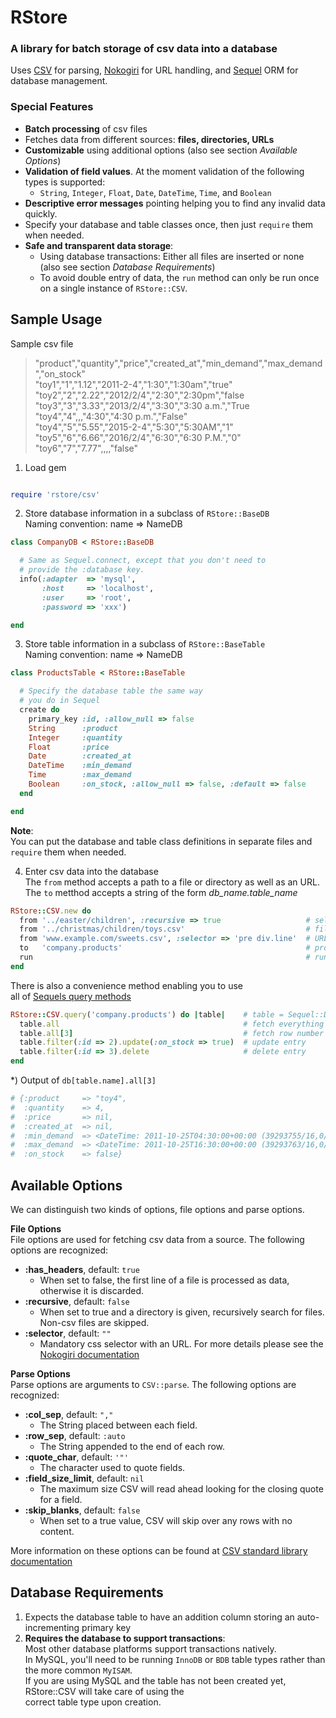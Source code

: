 # RStore 

### A library for batch storage of csv data into a database

Uses [CSV][1] for parsing, [Nokogiri][2] for URL handling, and [Sequel][3] ORM for database management.

[1]: http://ruby-doc.org/stdlib-1.9.2/libdoc/csv/rdoc/CSV.html
[2]: http://sequel.rubyforge.org/
[3]: http://nokogiri.org/

### Special Features

* **Batch processing** of csv files  
* Fetches data from different sources: **files, directories, URLs**  
* **Customizable** using additional options (also see section *Available Options*)  
* **Validation of field values**. At the moment validation of the following types is supported:  
  * `String`, `Integer`, `Float`, `Date`, `DateTime`, `Time`, and `Boolean` 
* **Descriptive error messages** pointing helping you to find any invalid data quickly.  
* Specify your database and table classes once, then just `require` them when needed.  
* **Safe and transparent data storage**: 
  * Using database transactions: Either all files are inserted or none (also see section *Database Requirements*)  
  * To avoid double entry of data, the `run` method can only be run once on a single instance of `RStore::CSV`.


## Sample Usage

Sample csv file

> "product","quantity","price","created_at","min_demand","max_demand","on_stock"  
> "toy1","1","1.12","2011-2-4","1:30","1:30am","true"  
> "toy2","2","2.22","2012/2/4","2:30","2:30pm","false  
> "toy3","3","3.33","2013/2/4","3:30","3:30 a.m.","True  
> "toy4","4",,,"4:30","4:30 p.m.","False"  
> "toy4","5","5.55","2015-2-4","5:30","5:30AM","1"  
> "toy5","6","6.66","2016/2/4","6:30","6:30 P.M.","0"  
> "toy6","7","7.77",,,,"false"  

1) Load gem

``` ruby

require 'rstore/csv'

```

2) Store database information in a subclass of `RStore::BaseDB`  
Naming convention: name => NameDB

``` ruby
class CompanyDB < RStore::BaseDB

  # Same as Sequel.connect, except that you don't need to
  # provide the :database key.
  info(:adapter  => 'mysql', 
       :host     => 'localhost',
       :user     => 'root',
       :password => 'xxx')

end

```

3) Store table information in a subclass of `RStore::BaseTable`  
Naming convention: name => NameDB

``` ruby
class ProductsTable < RStore::BaseTable

  # Specify the database table the same way
  # you do in Sequel
  create do
    primary_key :id, :allow_null => false
    String      :product
    Integer     :quantity
    Float       :price
    Date        :created_at
    DateTime    :min_demand
    Time        :max_demand
    Boolean     :on_stock, :allow_null => false, :default => false
  end

end

```

**Note**:  
You can put the database and table class definitions in separate files
and `require` them when needed.


4) Enter csv data into the database  
The `from` method accepts a path to a file or directory as well as an URL.  
The `to` metthod accepts a string of the form *db_name.table_name*  

```ruby
RStore::CSV.new do
  from '../easter/children', :recursive => true                   # select a directory or
  from '../christmas/children/toys.csv'                           # file, or
  from 'www.example.com/sweets.csv', :selector => 'pre div.line'  # URL
  to   'company.products'                                         # provide database and table name
  run                                                             # run the program
end

```

There is also a convenience method enabling you to use  
all of [Sequels query methods](http://sequel.rubyforge.org/rdoc/files/doc/querying_rdoc.html)

``` ruby
RStore::CSV.query('company.products') do |table|    # table = Sequel::Dataset object 
  table.all                                         # fetch everything 
  table.all[3]                                      # fetch row number 4 (see output below)
  table.filter(:id => 2).update(:on_stock => true)  # update entry
  table.filter(:id => 3).delete                     # delete entry
end

```

*)
Output of `db[table.name].all[3]`

``` ruby 
# {:product     => "toy4",
#  :quantity    => 4,
#  :price       => nil,
#  :created_at  => nil,
#  :min_demand  => <DateTime: 2011-10-25T04:30:00+00:00 (39293755/16,0/1,2299161)>,
#  :max_demand  => <DateTime: 2011-10-25T16:30:00+00:00 (39293763/16,0/1,2299161)>,
#  :on_stock    => false}

```

## Available Options

We can distinguish two kinds of options, file options and parse options.

**File Options**  
File options are used for fetching csv data from a source. The following options are recognized:

* **:has_headers**, default: `true` 
    * When set to false, the first line of a file is processed as data, otherwise it is discarded.
* **:recursive**, default: `false` 
    * When set to true and a directory is given, recursively search for files. Non-csv files are skipped. 
* **:selector**, default: `""` 
    * Mandatory css selector with an URL. For more details please see the [Nokogiri documentation](http://nokogiri.org)
 
  
**Parse Options**  
Parse options are arguments to `CSV::parse`. The following options are recognized:

* **:col_sep**, default: `","`
    * The String placed between each field.
* **:row_sep**, default: `:auto`
    * The String appended to the end of each row.
* **:quote_char**, default: `'"'`
    * The character used to quote fields.
* **:field_size_limit**, default: `nil`
    * The maximum size CSV will read ahead looking for the closing quote for a field.
* **:skip_blanks**, default: `false`
    * When set to a true value, CSV will skip over any rows with no content.

More information on these options can be found at [CSV standard library documentation](http://ruby-doc.org/stdlib-1.9.2/libdoc/csv/rdoc/CSV.html#method-c-new)


## Database Requirements

1. Expects the database table to have an addition column storing an auto-incrementing primary key
2. **Requires the database to support transactions**:  
   Most other database platforms support transactions natively.  
   In MySQL, you'll need to be running `InnoDB` or `BDB` table types rather than the more common `MyISAM`.  
   If you are using MySQL and the table has not been created yet, RStore::CSV will take care of using the  
   correct table type upon creation.





